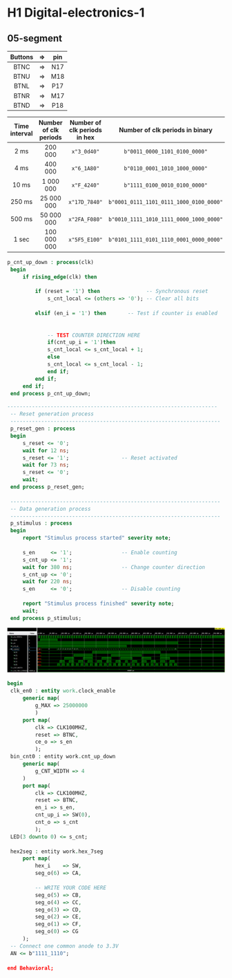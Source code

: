 # H1 Digital-electronics-1 
## 05-segment
	
| **Buttons** | **=>** | **pin** |
| :-: | :-: | :-: |
| BTNC | => | N17 |
| BTNU | => | M18 |
| BTNL | => | P17 |
| BTNR | => | M17 | 
| BTND | => | P18 |
	


   | **Time interval** | **Number of clk periods** | **Number of clk periods in hex** | **Number of clk periods in binary** |
   | :-: | :-: | :-: | :-: |
   | 2&nbsp;ms | 200 000 | `x"3_0d40"` | `b"0011_0000_1101_0100_0000"` |
   | 4&nbsp;ms | 400 000 | `x"6_1A80"`  | `b"0110_0001_1010_1000_0000"` |
   | 10&nbsp;ms | 1 000 000 | `x"F_4240"` | `b"1111_0100_0010_0100_0000"` |
   | 250&nbsp;ms | 25 000 000 | `x"17D_7840"` | `b"0001_0111_1101_0111_1000_0100_0000"` |
   | 500&nbsp;ms | 50 000 000 | `x"2FA_F080"` | `b"0010_1111_1010_1111_0000_1000_0000"` |
   | 1&nbsp;sec | 100 000 000 | `x"5F5_E100"` | `b"0101_1111_0101_1110_0001_0000_0000"` |

   ```vhdl
   p_cnt_up_down : process(clk)
    begin
        if rising_edge(clk) then
        
            if (reset = '1') then               -- Synchronous reset
                s_cnt_local <= (others => '0'); -- Clear all bits

            elsif (en_i = '1') then       -- Test if counter is enabled


                -- TEST COUNTER DIRECTION HERE
                if(cnt_up_i = '1')then
                s_cnt_local <= s_cnt_local + 1;     
                else
                s_cnt_local <= s_cnt_local - 1;
                end if;
            end if;
        end if;
    end process p_cnt_up_down;
   ```

   ```vhdl
   --------------------------------------------------------------------
    -- Reset generation process
    --------------------------------------------------------------------
    p_reset_gen : process
    begin
        s_reset <= '0';
        wait for 12 ns;
        s_reset <= '1';                 -- Reset activated
        wait for 73 ns;
        s_reset <= '0';
        wait;
    end process p_reset_gen;

    --------------------------------------------------------------------
    -- Data generation process
    --------------------------------------------------------------------
    p_stimulus : process
    begin
        report "Stimulus process started" severity note;

        s_en     <= '1';                -- Enable counting
        s_cnt_up <= '1';
        wait for 380 ns;                -- Change counter direction
        s_cnt_up <= '0';
        wait for 220 ns;
        s_en     <= '0';                -- Disable counting

        report "Stimulus process finished" severity note;
        wait;
    end process p_stimulus;
   ```
  <img src="bidirectional.png">
   
   ```vhdl
   begin
    clk_en0 : entity work.clock_enable
        generic map(
            g_MAX => 25000000
            )
        port map(
            clk => CLK100MHZ,
            reset => BTNC,
            ce_o => s_en
            );
    bin_cnt0 : entity work.cnt_up_down
        generic map(
            g_CNT_WIDTH => 4
        )
        port map(
            clk => CLK100MHZ,
            reset => BTNC,
            en_i => s_en,
            cnt_up_i => SW(0),
            cnt_o => s_cnt
            );
    LED(3 downto 0) <= s_cnt;
    
    hex2seg : entity work.hex_7seg
        port map(
            hex_i    => SW,
            seg_o(6) => CA,

            -- WRITE YOUR CODE HERE
            seg_o(5) => CB,
            seg_o(4) => CC,
            seg_o(3) => CD,
            seg_o(2) => CE,
            seg_o(1) => CF,
            seg_o(0) => CG
        );  
    -- Connect one common anode to 3.3V
    AN <= b"1111_1110";   
     
end Behavioral;
   ```
  
